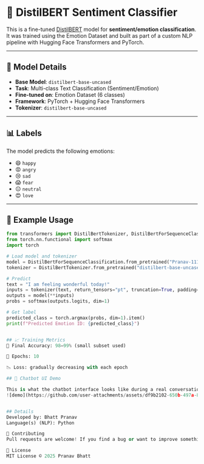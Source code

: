# 🧠 DistilBERT Sentiment Classifier

This is a fine-tuned [DistilBERT](https://huggingface.co/distilbert-base-uncased) model for **sentiment/emotion classification**. It was trained using the Emotion Dataset and built as part of a custom NLP pipeline with Hugging Face Transformers and PyTorch.

---

## 📂 Model Details

- **Base Model**: `distilbert-base-uncased`
- **Task**: Multi-class Text Classification (Sentiment/Emotion)
- **Fine-tuned on**: Emotion Dataset (6 classes)
- **Framework**: PyTorch + Hugging Face Transformers
- **Tokenizer**: `distilbert-base-uncased`

---

## 📊 Labels

The model predicts the following emotions:
- 😄 `happy`
- 😡 `angry`
- 😢 `sad`
- 😱 `fear`
- 😐 `neutral`
- 😍 `love`

---

## 🚀 Example Usage

```python
from transformers import DistilBertTokenizer, DistilBertForSequenceClassification
from torch.nn.functional import softmax
import torch

# Load model and tokenizer
model = DistilBertForSequenceClassification.from_pretrained("Pranav-1111/sentiment-distilbert")
tokenizer = DistilBertTokenizer.from_pretrained("distilbert-base-uncased")

# Predict
text = "I am feeling wonderful today!"
inputs = tokenizer(text, return_tensors="pt", truncation=True, padding=True, max_length=512)
outputs = model(**inputs)
probs = softmax(outputs.logits, dim=1)

# Get label
predicted_class = torch.argmax(probs, dim=1).item()
print(f"Predicted Emotion ID: {predicted_class}")


## 📈 Training Metrics
🧪 Final Accuracy: 98–99% (small subset used)

🔢 Epochs: 10

📉 Loss: gradually decreasing with each epoch

## 🤖 Chatbot UI Demo

This is what the chatbot interface looks like during a real conversation:
![demo](https://github.com/user-attachments/assets/df9b2102-650b-497a-8fce-927f0ace1da1)


## Details
Developed by: Bhatt Pranav
Language(s) (NLP): Python

🤝 Contributing
Pull requests are welcome! If you find a bug or want to improve something, open an issue first.

📜 License
MIT License © 2025 Pranav Bhatt
